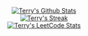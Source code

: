 <p align="center">
  <a href="https://github.com/terry-zo?tab=repositories">
    <img title="Terry's Github Stats" alt="Terry's Github Stats" src="https://github-readme-stats.vercel.app/api?username=terry-zo&show_icons=true&count_private=true&include_all_commits=false&custom_title=GitHub%20Stats" />
  </a>
  <br />
  <a href="https://github.com/terry-zo#">
    <img title="Terry's Github Streak" alt="Terry's Streak" src="https://github-readme-streak-stats.herokuapp.com/?user=terry-zo" />
  </a>
  <br />
  <a href="https://github.com/terry-zo#">
    <img title="Terry's LeetCode Stats" alt="Terry's LeetCode Stats" src="https://leetcard.jacoblin.cool/terry-zo?theme=unicorn&font=Abel&ext=activity" /> 
  </a>
    
</p>
